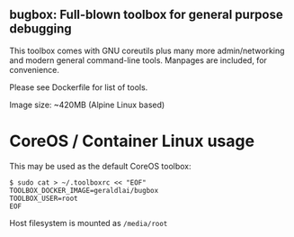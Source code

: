 bugbox: Full-blown toolbox for general purpose debugging
--------------------------------------------------------

This toolbox comes with GNU coreutils plus many more admin/networking and modern general command-line tools. Manpages are included, for convenience.

Please see Dockerfile for list of tools.

Image size: ~420MB (Alpine Linux based)


CoreOS / Container Linux usage
==============================

This may be used as the default CoreOS toolbox:

    $ sudo cat > ~/.toolboxrc << "EOF"
    TOOLBOX_DOCKER_IMAGE=geraldlai/bugbox
    TOOLBOX_USER=root
    EOF

Host filesystem is mounted as `/media/root`
